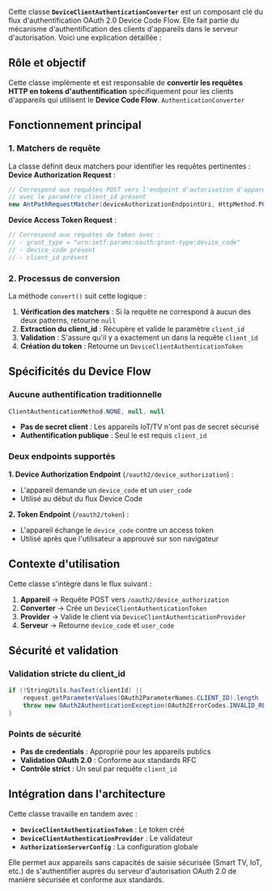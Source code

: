 Cette classe **`DeviceClientAuthenticationConverter`** est un composant clé du flux d'authentification OAuth 2.0 Device Code Flow. Elle fait partie du mécanisme d'authentification des clients d'appareils dans le serveur d'autorisation. Voici une explication détaillée :
## Rôle et objectif
Cette classe implémente et est responsable de **convertir les requêtes HTTP en tokens d'authentification** spécifiquement pour les clients d'appareils qui utilisent le **Device Code Flow**. `AuthenticationConverter`
## Fonctionnement principal
### 1. **Matchers de requête**
La classe définit deux matchers pour identifier les requêtes pertinentes :
**Device Authorization Request** :
``` java
// Correspond aux requêtes POST vers l'endpoint d'autorisation d'appareil
// avec le paramètre client_id présent
new AntPathRequestMatcher(deviceAuthorizationEndpointUri, HttpMethod.POST.name())
```
**Device Access Token Request** :
``` java
// Correspond aux requêtes de token avec :
// - grant_type = "urn:ietf:params:oauth:grant-type:device_code"
// - device_code présent
// - client_id présent
```
### 2. **Processus de conversion**
La méthode `convert()` suit cette logique :
1. **Vérification des matchers** : Si la requête ne correspond à aucun des deux patterns, retourne `null`
2. **Extraction du client_id** : Récupère et valide le paramètre `client_id`
3. **Validation** : S'assure qu'il y a exactement un dans la requête `client_id`
4. **Création du token** : Retourne un `DeviceClientAuthenticationToken`

## Spécificités du Device Flow
### Aucune authentification traditionnelle
``` java
ClientAuthenticationMethod.NONE, null, null
```
- **Pas de secret client** : Les appareils IoT/TV n'ont pas de secret sécurisé
- **Authentification publique** : Seul le est requis `client_id`

### Deux endpoints supportés
**1. Device Authorization Endpoint** (`/oauth2/device_authorization`) :
- L'appareil demande un `device_code` et un `user_code`
- Utilisé au début du flux Device Code

**2. Token Endpoint** (`/oauth2/token`) :
- L'appareil échange le `device_code` contre un access token
- Utilisé après que l'utilisateur a approuvé sur son navigateur

## Contexte d'utilisation
Cette classe s'intègre dans le flux suivant :
1. **Appareil** → Requête POST vers `/oauth2/device_authorization`
2. **Converter** → Crée un `DeviceClientAuthenticationToken`
3. **Provider** → Valide le client via `DeviceClientAuthenticationProvider`
4. **Serveur** → Retourne `device_code` et `user_code`

## Sécurité et validation
### Validation stricte du client_id
``` java
if (!StringUtils.hasText(clientId) || 
    request.getParameterValues(OAuth2ParameterNames.CLIENT_ID).length != 1) {
    throw new OAuth2AuthenticationException(OAuth2ErrorCodes.INVALID_REQUEST);
}
```
### Points de sécurité
- **Pas de credentials** : Approprié pour les appareils publics
- **Validation OAuth 2.0** : Conforme aux standards RFC
- **Contrôle strict** : Un seul par requête `client_id`

## Intégration dans l'architecture
Cette classe travaille en tandem avec :
- **`DeviceClientAuthenticationToken`** : Le token créé
- **`DeviceClientAuthenticationProvider`** : Le validateur
- **`AuthorizationServerConfig`** : La configuration globale

Elle permet aux appareils sans capacités de saisie sécurisée (Smart TV, IoT, etc.) de s'authentifier auprès du serveur d'autorisation OAuth 2.0 de manière sécurisée et conforme aux standards.
